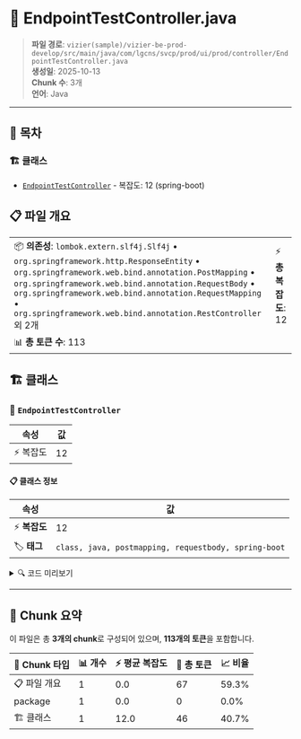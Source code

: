 # 📄 EndpointTestController.java

> **파일 경로**: `vizier(sample)/vizier-be-prod-develop/src/main/java/com/lgcns/svcp/prod/ui/prod/controller/EndpointTestController.java`  
> **생성일**: 2025-10-13  
> **Chunk 수**: 3개  
> **언어**: Java
---

## 📑 목차

### 🏗️ 클래스
- [`EndpointTestController`](#class-endpointtestcontroller) - 복잡도: 12 (spring-boot)

## 📋 파일 개요

| | |
|--|--|
| 📦 **의존성**: `lombok.extern.slf4j.Slf4j` • `org.springframework.http.ResponseEntity` • `org.springframework.web.bind.annotation.PostMapping` • `org.springframework.web.bind.annotation.RequestBody` • `org.springframework.web.bind.annotation.RequestMapping` • `org.springframework.web.bind.annotation.RestController` 외 2개 | ⚡ **총 복잡도**: 12 |
| 📊 **총 토큰 수**: 113 |  |



## 🏗️ 클래스

### <a id="class-endpointtestcontroller"></a>🎯 `EndpointTestController`

| 속성 | 값 |
|------|----|
| ⚡ 복잡도 | 12 |



#### 📋 클래스 정보

| 속성 | 값 |
|------|----|
| ⚡ **복잡도** | 12 || 📍 **라인 범위** | 16-16 |
| 🏷️ **태그** | `class, java, postmapping, requestbody, spring-boot` || 🏗️ **프레임워크** | `spring-boot` |

<details>
<summary>🔍 코드 미리보기</summary>

```java
public class EndpointTestController {

    @PostMapping("/test")
    public ResponseEntity<Map<String, Object>> receivePost(@RequestBody Map<String, Object> body) {
        String userId = (String) body.get("userId");

        log.info("Endpoint TEST!!! POST 요청 수신: userId = {}", userId);

        // 응답 구성
        Map<String, Object> response = new HashMap<>();
        response.put("status", "success");
        response.put("receivedUserId", userId);
        response.put("timestamp", System.currentTimeMillis());

        return ResponseEntity.ok(response);
    }
}...
```

**Chunk 정보**
- 🆔 **ID**: `8b09ccfe03be`
- 📍 **라인**: 16-16
- 📊 **토큰**: 46
- 🏷️ **태그**: `class, java, postmapping, requestbody, spring-boot`

</details>

---





## 🧩 Chunk 요약

이 파일은 총 **3개의 chunk**로 구성되어 있으며, **113개의 토큰**을 포함합니다.

| 🧩 Chunk 타입 | 📊 개수 | ⚡ 평균 복잡도 | 📝 총 토큰 | 📈 비율 |
|---------------|--------|-------------|----------|--------|
| 📋 파일 개요 | 1 | 0.0 | 67 | 59.3% |
| package | 1 | 0.0 | 0 | 0.0% |
| 🏗️ 클래스 | 1 | 12.0 | 46 | 40.7% |

